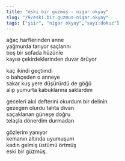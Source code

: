```yaml
---
title: "eski bir güzmüş - nigar okyay"
slug: "/9/eski.bir.guzmus-nigar.okyay"
tags: ["şiir", "nigar okyay","sayı:dokuz"]
---
```


ağaç harflerinden anne  
yağmurda tarıyor saçlarını\
boş bir sofada hüzünle\
kayısı çekirdeklerinden duvar örüyor

kaç ikindi geçtimdi\
o bahçeden o anneye\
sakar kuş yere düşürürdü de göğü\
alıp yumurta kabuklarına saklardım

geceleri akıl defterini okurdum bir delinin\
gezegen olurdu tahta divan\
saçaklanan güneşe doğru\
telaşla dönerdim durmadan

gözlerim yanıyor\
kemanın altında uyumuşum\
kadın gelmiş üstümü örtmüş\
eski bir güzmüş.
